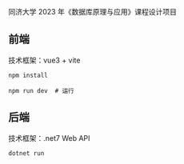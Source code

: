 同济大学 2023 年《数据库原理与应用》课程设计项目

## 前端

技术框架：vue3 + vite

```shell
npm install

npm run dev  # 运行
```

## 后端

技术框架：.net7 Web API

```shell
dotnet run
```